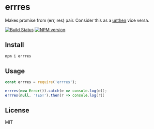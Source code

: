 # errres

Makes promise from (err, res) pair. Сonsider this as a [unthen](https://github.com/astur/unthen) vice versa.

[![Build Status][travis-image]][travis-url]
[![NPM version][npm-image]][npm-url]

## Install

```bash
npm i errres
```

## Usage

```js
const errres = require('errres');

errres(new Error()).catch(e => console.log(e));
errres(null, 'TEST').then(r => console.log(r))
```

## License

MIT

[npm-url]: https://npmjs.org/package/errres
[npm-image]: https://badge.fury.io/js/errres.svg
[travis-url]: https://travis-ci.org/astur/errres
[travis-image]: https://travis-ci.org/astur/errres.svg?branch=master